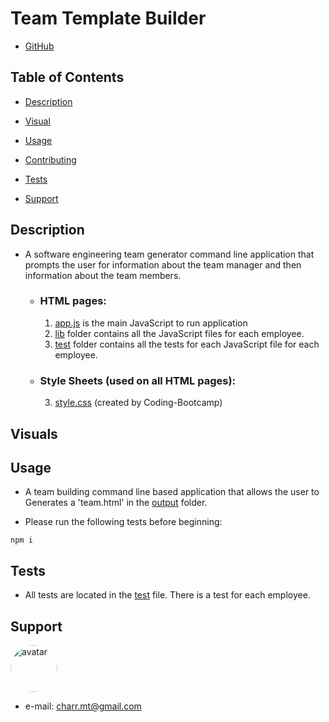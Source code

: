 #  **Team Template Builder** #

- [GitHub](https://github.com/charrmountain/team-builder)

## Table of Contents

- [Description](#description) 

- [Visual](#visual) 

- [Usage](#usage) 

- [Contributing](#contributing) 

- [Tests](#tests) 

- [Support](#support) 

## **Description**

-  A software engineering team generator command line application that prompts the user for information about the team manager and then information about the team members.

    - ### **HTML pages:**
         1. [app.js](app.js) is the main JavaScript to run application
         2. [lib](/Users/Charlotte/Coding-Bootcamp/Homework/team-builder/lib) folder contains all the JavaScript files for each employee.
         3. [test](/Users/Charlotte/Coding-Bootcamp/Homework/team-builder/test) folder contains all the tests for each JavaScript file for each employee.

    - ### **Style Sheets** (used on all HTML pages)**:**
         3. [style.css](style.css) (created by Coding-Bootcamp)

## **Visuals**


## **Usage**
- A team building command line based application that allows the user to Generates a 'team.html' in the [output](/Users/Charlotte/Coding-Bootcamp/Homework/team-builder/output) folder.

- Please run the following tests before beginning:
```
npm i
```

## **Tests**
- All tests are located in the [test](/Users/Charlotte/Coding-Bootcamp/Homework/team-builder/test) file. There is a test for each employee.

## **Support**
    
[<img src="https://avatars3.githubusercontent.com/u/60668617?v=4" alt="avatar" style="border-radius: 75px" width="75"/>](https://github.com/charrmountain)
- e-mail: charr.mt@gmail.com